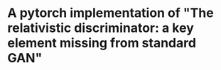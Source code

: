 
# A pytorch implementation of "The relativistic discriminator: a key element missing from standard GAN"
